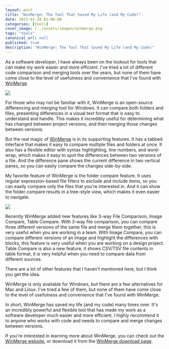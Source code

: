 ```yaml
---
layout: post
title: "WinMerge: The Tool That Saved My Life (and My Code)"
date: 2023-01-28 01:00:00
categories: [tools]
cover_image: /../assets/images/winmerge.png
tags: "tools"
canonical_url: null
published: true
description: "WinMerge: The Tool That Saved My Life (and My Code)"
---
```


As a software developer, I have always been on the lookout for tools that can make my work easier and more efficient. I've tried a lot of different code comparison and merging tools over the years, but none of them have come close to the level of usefulness and convenience that I've found with [WinMerge](https://winmerge.org/).

![](https://winmerge.org/screenshots/filecmp.png)

For those who may not be familiar with it, WinMerge is an open-source differencing and merging tool for Windows. It can compare both folders and files, presenting differences in a visual text format that is easy to understand and handle. This makes it incredibly useful for determining what has changed between project versions, and then merging those changes between versions.

But the real magic of [WinMerge](https://winmerge.org/) is in its supporting features. It has a tabbed interface that makes it easy to compare multiple files and folders at once. It also has a flexible editor with syntax highlighting, line numbers, and word-wrap, which makes it easy to spot the differences between two versions of a file. And the difference pane shows the current difference in two vertical panes, so you can easily compare the changes side-by-side.

My favorite feature of WinMerge is the folder compare feature. It uses regular expression-based file filters to exclude and include items, so you can easily compare only the files that you're interested in. And it can show the folder compare results in a tree-style view, which makes it even easier to navigate.

![](https://i.gyazo.com/af18960bd1f121213a2cd9287cae9cf4.gif)

Recently WinMerge added new features like 3-way File Comparison, Image Compare, Table Compare. With 3-way file comparison, you can compare three different versions of the same file and merge them together, this is very useful when you are working in a team. With Image Compare, you can compare different versions of an image and highlight the differences with blocks, this feature is very useful when you are working on a design project. Table Compare is also a new feature, it shows CSV/TSV file contents in table format, it is very helpful when you need to compare data from different sources.

There are a lot of other features that I haven't mentioned here, but I think you get the idea.

WinMerge is only available for Windows, but there are a few alternatives for Mac and Linux. I've tried a few of them, but none of them have come close to the level of usefulness and convenience that I've found with WinMerge.

In short, WinMerge has saved my life (and my code) many times over. It's an incredibly powerful and flexible tool that has made my work as a software developer much easier and more efficient. I highly recommend it to anyone who works with code and needs to compare and merge changes between versions.

If you're interested in learning more about WinMerge, you can check out the [WinMerge website](https://winmerge.org/), or download it from the [WinMerge download page](https://winmerge.org/downloads/).
